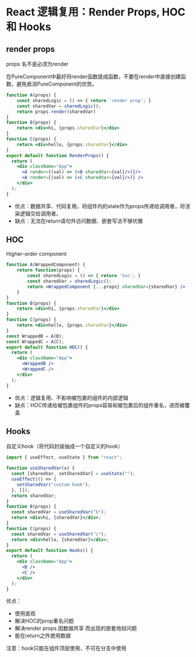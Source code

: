 # React 逻辑复用：Render Props, HOC 和 Hooks

## render props

props 名不是必须为render

在PureComponent中最好将render函数提成函数，不要在render中直接创建函数，避免抵消PureComponent的优势。

```jsx
function A(props) {
    const sharedLogic = () => { return 'render prop'; }
    const sharedVar = sharedLogic();
    return props.render(sharedVar)
}
function B(props) {
    return <div>hi, {props.sharedVar}</div>
}
function C(props) {
    return <div>hello, {props.sharedVar}</div>
}
export default function RenderProps() {
  return (
    <div className="App">
      <A render={(val) => (<B sharedVar={val}/>)}/>
      <A render={(val) => (<C sharedVar={val}/>)} />
    </div>
  );
}

```

- 优点：数据共享、代码复用，将组件内的state作为props传递给调用者，将渲染逻辑交给调用者。
- 缺点：无法在return语句外访问数据、嵌套写法不够优雅

## HOC

Higher-order component

```jsx
function A(WrappedComponent) {
    return function(props) {
        const sharedLogic = () => { return 'hoc'; }
        const sharedVar = sharedLogic();
        return <WrappedComponent {...props} sharedVar={sharedVar} />
    }
}
function B(props) {
    return <div>hi, {props.sharedVar}</div>
}
function C(props) {
    return <div>hello, {props.sharedVar}</div>
}
const WrappedB = A(B);
const WrappedC = A(C);
export default function HOC() {
  return (
    <div className="App">
      <WrappedB />
      <WrappedC />
    </div>
  );
}
```

- 优点：逻辑复用、不影响被包裹的组件的内部逻辑
- 缺点：HOC传递给被包裹组件的props容易和被包裹后的组件重名，进而被覆盖

## Hooks

自定义hook（将代码封装抽成一个自定义的hook）

```jsx
import { useEffect, useState } from "react";

function useSharedVar(x) {
  const [sharedVar, setSharedVar] = useState("");
  useEffect(() => {
    setSharedVar("custom hook");
  }, []);
  return sharedVar;
}
function B(props) {
  const sharedVar = useSharedVar("b");
  return <div>hi, {sharedVar}</div>;
}
function C(props) {
  const sharedVar = useSharedVar("c");
  return <div>hello, {sharedVar}</div>;
}
export default function Hooks() {
  return (
    <div className="App">
      <B />
      <C />
    </div>
  );
}
```

优点：

- 使用直观
- 解决HOC的prop重名问题
- 解决render props 因数据共享 而出现的嵌套地狱问题
- 能在return之外使用数据

注意：hook只能在组件顶层使用，不可在分支中使用
